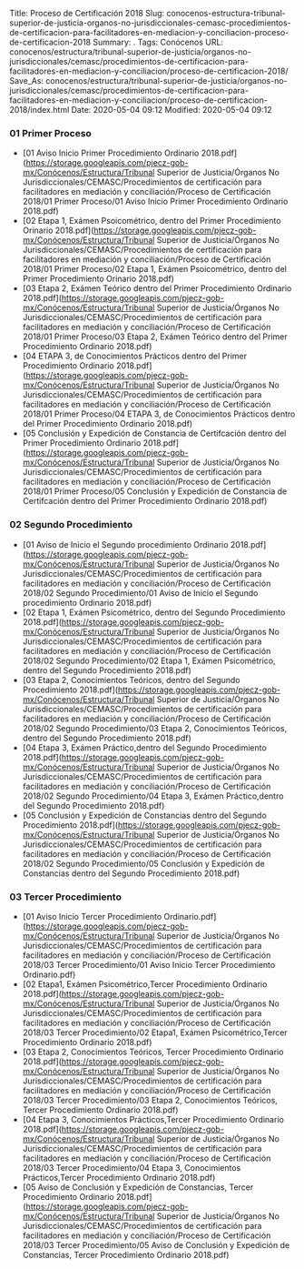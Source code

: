 Title: Proceso de Certificación 2018
Slug: conocenos-estructura-tribunal-superior-de-justicia-organos-no-jurisdiccionales-cemasc-procedimientos-de-certificacion-para-facilitadores-en-mediacion-y-conciliacion-proceso-de-certificacion-2018
Summary: .
Tags: Conócenos
URL: conocenos/estructura/tribunal-superior-de-justicia/organos-no-jurisdiccionales/cemasc/procedimientos-de-certificacion-para-facilitadores-en-mediacion-y-conciliacion/proceso-de-certificacion-2018/
Save_As: conocenos/estructura/tribunal-superior-de-justicia/organos-no-jurisdiccionales/cemasc/procedimientos-de-certificacion-para-facilitadores-en-mediacion-y-conciliacion/proceso-de-certificacion-2018/index.html
Date: 2020-05-04 09:12
Modified: 2020-05-04 09:12


 



### 01 Primer Proceso


* [01 Aviso Inicio Primer Procedimiento Ordinario 2018.pdf](https://storage.googleapis.com/pjecz-gob-mx/Conócenos/Estructura/Tribunal Superior de Justicia/Órganos No Jurisdiccionales/CEMASC/Procedimientos de certificación para facilitadores en mediación y conciliación/Proceso de Certificación 2018/01 Primer Proceso/01 Aviso Inicio Primer Procedimiento Ordinario 2018.pdf)
* [02 Etapa 1, Exámen Psoicométrico, dentro del Primer Procedimiento Orinario 2018.pdf](https://storage.googleapis.com/pjecz-gob-mx/Conócenos/Estructura/Tribunal Superior de Justicia/Órganos No Jurisdiccionales/CEMASC/Procedimientos de certificación para facilitadores en mediación y conciliación/Proceso de Certificación 2018/01 Primer Proceso/02 Etapa 1, Exámen Psoicométrico, dentro del Primer Procedimiento Orinario 2018.pdf)
* [03 Etapa 2, Exámen Teórico dentro del Primer Procedimiento Ordinario 2018.pdf](https://storage.googleapis.com/pjecz-gob-mx/Conócenos/Estructura/Tribunal Superior de Justicia/Órganos No Jurisdiccionales/CEMASC/Procedimientos de certificación para facilitadores en mediación y conciliación/Proceso de Certificación 2018/01 Primer Proceso/03 Etapa 2, Exámen Teórico dentro del Primer Procedimiento Ordinario 2018.pdf)
* [04 ETAPA 3, de Conocimientos Prácticos dentro del Primer Procedimiento Ordinario 2018.pdf](https://storage.googleapis.com/pjecz-gob-mx/Conócenos/Estructura/Tribunal Superior de Justicia/Órganos No Jurisdiccionales/CEMASC/Procedimientos de certificación para facilitadores en mediación y conciliación/Proceso de Certificación 2018/01 Primer Proceso/04 ETAPA 3, de Conocimientos Prácticos dentro del Primer Procedimiento Ordinario 2018.pdf)
* [05 Conclusión y Expedición de Constancia de Certifcación dentro del Primer Procedimiento Ordinario 2018.pdf](https://storage.googleapis.com/pjecz-gob-mx/Conócenos/Estructura/Tribunal Superior de Justicia/Órganos No Jurisdiccionales/CEMASC/Procedimientos de certificación para facilitadores en mediación y conciliación/Proceso de Certificación 2018/01 Primer Proceso/05 Conclusión y Expedición de Constancia de Certifcación dentro del Primer Procedimiento Ordinario 2018.pdf)


### 02 Segundo Procedimiento


* [01 Aviso de Inicio el Segundo procedimiento Ordinario 2018.pdf](https://storage.googleapis.com/pjecz-gob-mx/Conócenos/Estructura/Tribunal Superior de Justicia/Órganos No Jurisdiccionales/CEMASC/Procedimientos de certificación para facilitadores en mediación y conciliación/Proceso de Certificación 2018/02 Segundo Procedimiento/01 Aviso de Inicio el Segundo procedimiento Ordinario 2018.pdf)
* [02 Etapa 1, Exámen Psicométrico, dentro del Segundo Procedimiento 2018.pdf](https://storage.googleapis.com/pjecz-gob-mx/Conócenos/Estructura/Tribunal Superior de Justicia/Órganos No Jurisdiccionales/CEMASC/Procedimientos de certificación para facilitadores en mediación y conciliación/Proceso de Certificación 2018/02 Segundo Procedimiento/02 Etapa 1, Exámen Psicométrico, dentro del Segundo Procedimiento 2018.pdf)
* [03 Etapa 2, Conocimientos Teóricos, dentro del Segundo Procedimiento 2018.pdf](https://storage.googleapis.com/pjecz-gob-mx/Conócenos/Estructura/Tribunal Superior de Justicia/Órganos No Jurisdiccionales/CEMASC/Procedimientos de certificación para facilitadores en mediación y conciliación/Proceso de Certificación 2018/02 Segundo Procedimiento/03 Etapa 2, Conocimientos Teóricos, dentro del Segundo Procedimiento 2018.pdf)
* [04 Etapa 3, Exámen Práctico,dentro del Segundo Procedimiento 2018.pdf](https://storage.googleapis.com/pjecz-gob-mx/Conócenos/Estructura/Tribunal Superior de Justicia/Órganos No Jurisdiccionales/CEMASC/Procedimientos de certificación para facilitadores en mediación y conciliación/Proceso de Certificación 2018/02 Segundo Procedimiento/04 Etapa 3, Exámen Práctico,dentro del Segundo Procedimiento 2018.pdf)
* [05 Conclusión y Expedición de Constancias dentro del Segundo Procedimiento 2018.pdf](https://storage.googleapis.com/pjecz-gob-mx/Conócenos/Estructura/Tribunal Superior de Justicia/Órganos No Jurisdiccionales/CEMASC/Procedimientos de certificación para facilitadores en mediación y conciliación/Proceso de Certificación 2018/02 Segundo Procedimiento/05 Conclusión y Expedición de Constancias dentro del Segundo Procedimiento 2018.pdf)


### 03 Tercer Procedimiento


* [01 Aviso Inicio Tercer Procedimiento Ordinario.pdf](https://storage.googleapis.com/pjecz-gob-mx/Conócenos/Estructura/Tribunal Superior de Justicia/Órganos No Jurisdiccionales/CEMASC/Procedimientos de certificación para facilitadores en mediación y conciliación/Proceso de Certificación 2018/03 Tercer Procedimiento/01 Aviso Inicio Tercer Procedimiento Ordinario.pdf)
* [02 Etapa1, Exámen Psicométrico,Tercer Procedimiento Ordinario 2018.pdf](https://storage.googleapis.com/pjecz-gob-mx/Conócenos/Estructura/Tribunal Superior de Justicia/Órganos No Jurisdiccionales/CEMASC/Procedimientos de certificación para facilitadores en mediación y conciliación/Proceso de Certificación 2018/03 Tercer Procedimiento/02 Etapa1, Exámen Psicométrico,Tercer Procedimiento Ordinario 2018.pdf)
* [03 Etapa 2, Conocimientos Teóricos, Tercer Procedimiento Ordinario 2018.pdf](https://storage.googleapis.com/pjecz-gob-mx/Conócenos/Estructura/Tribunal Superior de Justicia/Órganos No Jurisdiccionales/CEMASC/Procedimientos de certificación para facilitadores en mediación y conciliación/Proceso de Certificación 2018/03 Tercer Procedimiento/03 Etapa 2, Conocimientos Teóricos, Tercer Procedimiento Ordinario 2018.pdf)
* [04 Etapa 3, Conocimientos Prácticos,Tercer Procedimiento Ordinario 2018.pdf](https://storage.googleapis.com/pjecz-gob-mx/Conócenos/Estructura/Tribunal Superior de Justicia/Órganos No Jurisdiccionales/CEMASC/Procedimientos de certificación para facilitadores en mediación y conciliación/Proceso de Certificación 2018/03 Tercer Procedimiento/04 Etapa 3, Conocimientos Prácticos,Tercer Procedimiento Ordinario 2018.pdf)
* [05 Aviso de Conclusión y Expedición de Constancias, Tercer Procedimiento Ordinario 2018.pdf](https://storage.googleapis.com/pjecz-gob-mx/Conócenos/Estructura/Tribunal Superior de Justicia/Órganos No Jurisdiccionales/CEMASC/Procedimientos de certificación para facilitadores en mediación y conciliación/Proceso de Certificación 2018/03 Tercer Procedimiento/05 Aviso de Conclusión y Expedición de Constancias, Tercer Procedimiento Ordinario 2018.pdf)


